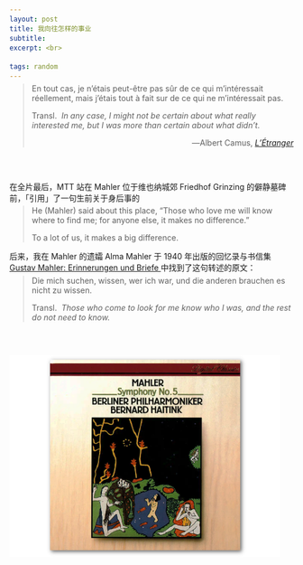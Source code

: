 ```yaml
---
layout: post
title: 我向往怎样的事业
subtitle: 
excerpt: <br>

tags: random
---
```


> <p class="quote" style="margin-top:-0.67em">
> En tout cas, je n’étais peut-être pas sûr de ce qui m’intéressait réellement, mais j’étais tout à fait sur de ce qui ne m’intéressait pas. </p> 
>
> <p class="quote-transl"> 
> Transl.&nbsp; <i> In any case, I might not be certain about what really interested me, but I was more than certain about what didn’t. </i> </p>
> <p align="right" class="quote"> ―Albert Camus, <a href="https://archive.org/details/albertcamus-letranger-1942_20190820/page/n89/mode/2up"><i>L’Étranger</i> </a> </p>

<p style="margin-bottom:2em"> </p>

<br>

在全片最后，<span class='reg'>MTT</span> 站在 <span class='reg'>Mahler</span> 位于维也纳城郊 <span class='reg'>Friedhof Grinzing</span> 的僻静墓碑前，「引用」了一句生前关于身后事的

> <p class="quote" style="margin-top:-0.67em">
> He (Mahler) said about this place, “Those who love me will know where to find me; for anyone else, it makes no difference.” </p> 
> <p class="quote">
> To a lot of us, it makes a big difference. </p> 

后来，我在 <span class='reg'>Mahler</span> 的遗孀 <span class='reg'>Alma Mahler</span> 于 <span class='num'>1940</span> 年出版的回忆录与书信集 <a href="https://archive.org/details/gustavmahlerderf0000fisc/page/838/mode/2up?q=%22die+mich+suchen%22"> <span class='ita'>Gustav Mahler: <nobr> Erinnerungen und Briefe </nobr> </span> </a> 中找到了这句转述的原文：

> <p class="quote" style="margin-top:-0.67em">
> Die mich suchen, wissen, wer ich war, und die anderen brauchen es nicht zu wissen. </p> 
>
> <p class="quote-transl"> 
> Transl.&nbsp; <i> Those who come to look for me know who I was, and the rest do not need to know. </i> </p>


<p style="margin-bottom:2em"> </p>

<br>


<p class="alb">
<a href="https://www.youtube.com/watch?v=2cnOnRLBqOQ&list=OLAK5uy_laePA1RfQrAv4MytLWo7CC6LFrAkGLRC0&index=4">
<img src="/assets/img/albums/haitink-mahler5.png" width="480"> </a> 
</p>

<br>













